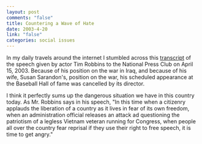 ```yaml
--- 
layout: post
comments: "false"
title: Countering a Wave of Hate
date: 2003-4-20
link: "false"
categories: social issues
---
```

In my daily travels around the internet I stumbled across this <a href="http://www.alternet.org/story.html?StoryID=15673" target="_blank">transcript</a> of the speech given by actor Tim Robbins to the National Press Club on April 15, 2003. Because of his position on the war in Iraq, and because of his wife, Susan  Sarandon's, position on the war, his scheduled appearance at the Baseball Hall of fame was cancelled by its director.

I think it perfectly sums up the dangerous situation we have in this country today. As Mr. Robbins says in his speech, "In this time when a citizenry applauds the liberation of a country as it lives in fear of its own freedom, when an administration official releases an attack ad questioning the patriotism of a legless Vietnam veteran running for Congress, when people all over the country fear reprisal if they use their right to free speech, it is time to get angry."
